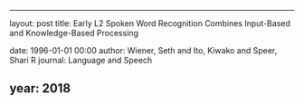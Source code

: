 ---
layout: post
title: Early L2 Spoken Word Recognition Combines Input-Based and Knowledge-Based Processing

date: 1996-01-01 00:00
author: Wiener, Seth and Ito, Kiwako and Speer, Shari R
journal: Language and Speech

year: 2018
----